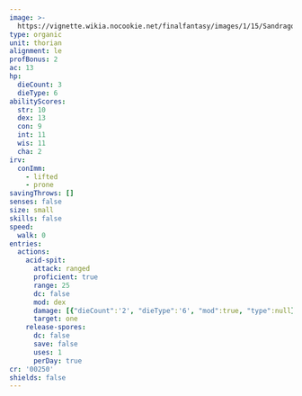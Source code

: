 ```yaml
---
image: >-
  https://vignette.wikia.nocookie.net/finalfantasy/images/1/15/Sandragora.jpg/revision/latest?cb=20081018141337
type: organic
unit: thorian
alignment: le
profBonus: 2
ac: 13
hp:
  dieCount: 3
  dieType: 6
abilityScores:
  str: 10
  dex: 13
  con: 9
  int: 11
  wis: 11
  cha: 2
irv:
  conImm:
    - lifted
    - prone
savingThrows: []
senses: false
size: small
skills: false
speed:
  walk: 0
entries:
  actions:
    acid-spit:
      attack: ranged
      proficient: true
      range: 25
      dc: false
      mod: dex
      damage: [{"dieCount":'2', "dieType":'6', "mod":true, "type":null},{"dieCount":'2', "dieType":'6', "mod":true, "type":necrotic}]
      target: one
    release-spores:
      dc: false
      save: false
      uses: 1
      perDay: true
cr: '00250'
shields: false
---
```


